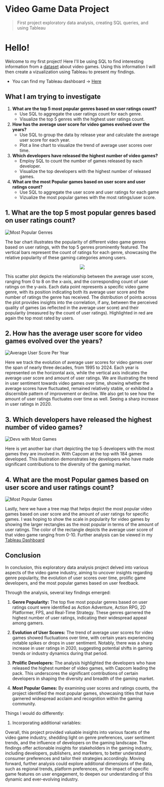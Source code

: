 # Video Game Data Project
> First project exploratory data analysis, creating SQL queries, and using Tableau

# Hello!
Welcome to my first project! Here I'll be using SQL to find interesting information from a [dataset](https://www.kaggle.com/datasets/beridzeg45/video-games) about video games. Using this information I will then create a vizualization using Tableau to present my findings.
- You can find my Tableau dashboard -> [Here](https://public.tableau.com/app/profile/stephen.dacuyan/viz/VideoGameProject_17091719605200/VideoGames2)

## What I am trying to investigate
1. **What are the top 5 most popular genres based on user ratings count?**
   - Use SQL to aggregate the user ratings count for each genre.
   - Visualize the top 5 genres with the highest user ratings count.
2. **How has the average user score for video games evolved over the years?**
   - Use SQL to group the data by release year and calculate the average user score for each year.
   - Plot a line chart to visualize the trend of average user scores over time.
3. **Which developers have released the highest number of video games?** 
   - Employ SQL to count the number of games released by each developer.
   - Visualize the top developers with the highest number of released games.
4. **What are the most Popular games based on user score and user ratings count?**
   - Use SQL to aggregate the user score and user ratings for each game
   - Vizualize the most popular games with the most ratings/user score.

## 1. What are the top 5 most popular genres based on user ratings count?
![Most Popular Genres](https://github.com/StephDacu/Video_game_data/assets/161432984/ea91087e-883e-4a09-b274-2c19e77afaf8)

The bar chart illustrates the popularity of different video game genres based on user ratings, with the top 5 genres prominently featured. The vertical bars represent the count of ratings for each genre, showcasing the relative popularity of these gaming categories among users.

<p align="center">
 <img src="https://github.com/StephDacu/Video_game_data/assets/161432984/e346cbba-1181-4877-a1fe-7d6c694a7ce8">
</p>

This scatter plot depicts the relationship between the average user score, ranging from 0 to 8 on the x-axis, and the corresponding count of user ratings on the y-axis. Each data point represents a specific video game genre, with its position indicating both its average user score and the number of ratings the genre has received. The distribution of points across the plot provides insights into the correlation, if any, between the perceived quality of games (as reflected in the average user score) and their popularity (measured by the count of user ratings). Highlighted in red are again the top most rated by users.

## 2. How has the average user score for video games evolved over the years?
![Average User Score Per Year](https://github.com/StephDacu/Video_game_data/assets/161432984/3dae8ee5-f736-404e-9fc9-c41def03ca21)

Here we track the evolution of average user scores for video games over the span of nearly three decades, from 1995 to 2024. Each year is represented on the horizontal axis, while the vertical axis indicates the average user score and amount of user ratings. We are illustrating the trend in user sentiment towards video games over time, showing whether the average scores have fluctuated, remained relatively stable, or exhibited a discernible pattern of improvement or decline. We also get to see how the amount of user ratings fluctuates over time as well. Seeing a sharp increase in user ratings in 2020. 

## 3. Which developers have released the highest number of video games?
![Devs with Most Games](https://github.com/StephDacu/Video_game_data/assets/161432984/c2ae082b-0bf7-4f0d-a735-b44007206dff)

Here is yet another bar chart depicting the top 5 developers with the most games they are involved in. With Capcom at the top with 184 games developed. This illustration demonstrates key developers who have made significant contributions to the diversity of the gaming market.

## 4. What are the most Popular games based on user score and user ratings count?
![Most Popular Games](https://github.com/StephDacu/Video_game_data/assets/161432984/45f546b4-4a01-41b4-bb63-a7f0fa1eded7)

Lastly, here we have a tree map that helps depict the most popular video games based on user score and the amount of user ratings for specific games. I was hoping to show the scale in popularity for video games by showing the larger rectangles as the most popular in terms of the amount of user ratings. The color of the rectangle depicts the average user score of that video game ranging from 0-10. Further analysis can be viewed in my [Tableau Dashboard](https://public.tableau.com/app/profile/stephen.dacuyan/viz/VideoGameProject_17091719605200/VideoGames2)

## Conclusion

In conclusion, this exploratory data analysis project delved into various aspects of the video game industry, aiming to uncover insights regarding genre popularity, the evolution of user scores over time, prolific game developers, and the most popular games based on user feedback.

Through the analysis, several key findings emerged:

1. **Genre Popularity:** The top five most popular genres based on user ratings count were identified as Action Adventure, Action RPG, 2D Platformer, FPS, and Real-Time Strategy. These genres garnered the highest number of user ratings, indicating their widespread appeal among gamers.

2. **Evolution of User Scores:** The trend of average user scores for video games showed fluctuations over time, with certain years experiencing notable spikes or drops in user sentiment. Notably, there was a sharp increase in user ratings in 2020, suggesting potential shifts in gaming trends or industry dynamics during that period.

3. **Prolific Developers:** The analysis highlighted the developers who have released the highest number of video games, with Capcom leading the pack. This underscores the significant contributions of certain developers in shaping the diversity and breadth of the gaming market.

4. **Most Popular Games:** By examining user scores and ratings counts, the project identified the most popular games, showcasing titles that have garnered widespread acclaim and recognition within the gaming community.

Things I would do differently:

1. Incorporating additional variables: 

Overall, this project provided valuable insights into various facets of the video game industry, shedding light on genre preferences, user sentiment trends, and the influence of developers on the gaming landscape. The findings offer actionable insights for stakeholders in the gaming industry, including developers, publishers, and marketers, to better understand consumer preferences and tailor their strategies accordingly. Moving forward, further analysis could explore additional dimensions of the data, such as regional trends, platform preferences, or the impact of specific game features on user engagement, to deepen our understanding of this dynamic and ever-evolving industry.


